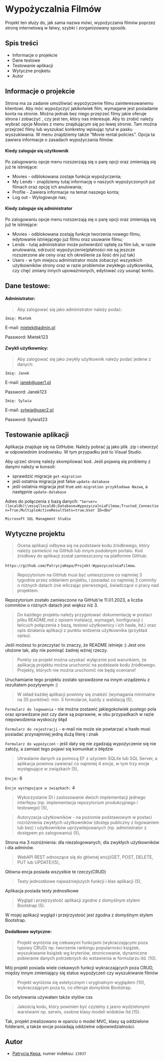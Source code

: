 ﻿
# Wypożyczalnia Filmów

Projekt ten służy do, jak sama nazwa mówi, wypożyczania filmów poprzez stronę internetową w łatwy, szybki i zorganizowany sposób.


## Spis treści
* Informacje o projekcie
* Dane testowe
* Testowanie aplikacji
* Wytyczne projketu
* Autor

## Informacje o projekcie
Strona ma za zadanie umożliwiać wypożyczenie filmu zainteresowanemu klientowi. 
Aby móc wypożyczyć jakikolwiek film, wymagane jest posiadanie konta na stronie. Można jednak bez niego przejrzeć filmy jakie oferuje strona i zobaczyć , czy jest ten, który nas interesuje. Aby to zrobić należy wybrać opcje Movies z menu znajdującym się po lewej stronie.
Tam można przejrzeć filmy lub wyszukać konkretny wpisując tytuł w pasku wyszukiwania.
W menu znajdziemy także "Movie rental policies". Opcja ta zawiera informacje o zasadach wypożyczania filmów.

#### Kiedy zaloguje się użytkownik
Po zalogowaniu opcje menu rozszerzają się o parę opcji oraz zmieniają się już te istniejące:
* Movies - odblokowana zostaje funkcja wypożyczenia;
* My Lends - znajdziemy tutaj informację o naszych wypożyczonych już filmach oraz opcję ich anulowania;
* Profile - Zawiera informacje na temat naszego konta;
* Log out - Wylogowuje nas;

#### Kiedy zaloguje się administrator
Po zalogowaniu opcje menu rozszerzają się o parę opcji oraz zmieniają się już te istniejące:
* Movies - odblokowana zostają funkcje tworzenia nowego filmu, edytowanie istniejącego już filmu oraz usuwanie filmu;
* Lends - tutaj administrator może potwierdzić opłatę za film lub, w razie anulowania, odrzucić wypożyczenie(płatności nie są jeszcze rozszerzone ale ceny oraz ich określenie za ilość dni już tak)
* Users - w tym miejscu administrator może zobaczyć wszystkich użytkowników strony oraz w razie problemów zwykłego użytkownika, czy chęć zmiany innych upoważnionych, edytować czy usunąć konto.



## Dane testowe:
#### Administrator:
> Aby zalogować się jako administrator należy podać:

`Imię: Mietek`

E-mail: mietek@admin.pl

Password: Mietek123
#### Zwykli użytkownicy:
> Aby zalogować się jako zwykły użytkownik należy podać jedene z danych:

`Imię: Janek`

E-mail: janek@user1.pl

Password: Janek123

`Imię: Sylwia`

E-mail: sylwia@user2.pl

Password: Sylwia123
## Testowanie aplikacji

Aplikacja znajduje się na GitHubie. Należy pobrać ją jako plik .zip i otworzyć w odpowiednim środowisku. W tym przypadku jest to Visual Studio.

Aby ujrzeć stronę należy skompilować kod. Jeśli pojawią się problemy z danymi należy w konsoli:
* sprawdzić migracje `get-migration`
* jeśli ostatnia migracja jest false `update-database`
* jeśli ostatnia migracja jest true `add-migration przykładowa Nazwa`, a następnie `update-database`


Adres do połączenia z bazą danych: 
`"Server=(localdb)\\mssqllocaldb;Database=WypozyczalniaFilmow;Trusted_Connection=True;MultipleActiveResultSets=true;User ID=dbo"`

`Microsoft SQL Managment Studio`

## Wytyczne projektu
>Ocena aplikacji odbywa się na podstawie kodu źródłowego, który należy zamieścić na GitHub lub innym podobnym portalu.
Kod źródłowy do aplikacji został zamieszczony na platformie GitHub:

`https://github.com/PatrycjaKepa/Projekt-WypozyczalniaFilmow`.

>Repozytorium na GitHub musi być umieszczone co najmniej 3 tygodnie przez oddaniem projektu, i posiadać co najmniej 3 commity o różnych datach (nie wliczając pierwszego), świadczące o pracy nad projektem.

Repozytorium zostało zamiesczone na GitHub'ie 11.01.2023, a liczba commitów o różnych datach jest większ niż 3.

>Do każdego projektu należy przygotować dokumentację w postaci pliku README.md z opisem instalacji, wymagań, konfiguracji ( łańcuch połączenia z bazą, testowi użytkownicy i ich hasła, itd.) oraz opis działania aplikacji z punktu widzenia użytkownika (przykład opisu).

Jeśli możesz to przeczytać to znaczy, że README istnieje :) Jest ono ułożone tak, aby nie pominąć żadnej wżnej rzeczy.

>Punkty za projekt można uzyskać wyłącznie pod warunkiem, że aplikację projektu można uruchomić na podstawie kodu źródłowego. Projekty, których nie można uruchomić nie będą oceniane!

Uruchamianie tego projektu zostało sprawdzone na innym urządzeniu z rezultatem pozytywnym :)

>W skład każdej aplikacji powinny się znaleźć (wymagania minimalne na 35 punktów): min. 3 formularze, każdy z walidacją (5),

`Formularz do logowania` - nie można zostawić jakiegokolwiek pustego pola oraz sprawdzane jest czy dane są poprawne, w obu przypadkach w razie niepowodzenia wyskoczy błąd

`Formularz do rejestracji` - e-mail nie może sie powtarzać a hasło musi posiadać przynajmniej jedną dużą literę i znak

`Formularz do wypożyczeń` - jeśli daty się nie zgadzają wypożyczenie się nie założy, a zamiast tego pojawi się komunikat o błędzie 


>Utrwalanie danych za pomocą EF z użyciem SQLite lub SQL Server, a aplikacja powinna zawierać co najmniej 4 encje, w tym trzy encje występujące w związkach (5),

`Encje:` 6 

`Encje występujące w związkach:` 4

>Wykorzystanie DI i zastosowanie dwóch implementacji jednego interfejsu (np. implementacja repozytorium produkcyjnego i testowego) (5),


>Autoryzacja użytkowników - na poziomie podstawowym w postaci rozróżnienia zwykłych użytkowników (dostęp publiczny z logowaniem lub bez) i użytkowników uprzywilejowanych (np. administrator z dostępem po zalogowaniu) (5),

Strona ma 3 rozróżnienia: dla niezalogowanych, dla zwykłych użytkowników i dla adminów.

>WebAPI REST odnoszące się do głównej encji(GET, POST, DELETE, PUT lub UPDATE)(5),

Główna encja posiada wszystkie te rzeczy(CRUD)

>Testy jednostkowe najważniejszych funkcji i klas aplikacji (5),

Aplikacja posiada testy jednostkowe

>Wygląd i przejrzystość aplikacji zgodne z domyślnym stylem Bootstrap (5).

W mojej aplikacji wygląd i przejrzystość jest zgodna z domyślnym stylem Bootstrap.

#### Dodatkowe wytyczne:

>Projekt wyróżnia się ciekawymi funkcjami (wykraczającymi poza typowy CRUD) np. tworzenie rankingu popularności książek, wyszukiwanie książek wg kryteriów, stronicowanie, dynamiczne pobieranie danych potrzebnych do wstawienia w formularzu itd. (10).

Mój projekt posiada wiele ciekawych funkcji wykraczających poza CRUD, między innym zmieniający się status wypożyczeń czy wyszukiwanie filmów

>Projekt wyróżnia się estetycznym i oryginalnym wyglądem (10), wykraczającym poza to, co oferuje domyślnie Bootstrap.

Do ostylowania używałam także stylów css

>Jakością kodu, który powinien być czytelny z jasno wydzielonymi warstwami np. serwis, osobne klasy modeli widoków itd.(15).

Tak, projekt zrealizowano w oparciu o model MVC, klasy są oddzielone folderami, a także encje posiadają oddzielne odpowiedzialności.

## Autor
- [Patrycja Kępa](https://github.com/PatrycjaKepa/Projekt-WypozyczalniaFilmow), numer indeksu: `13937`